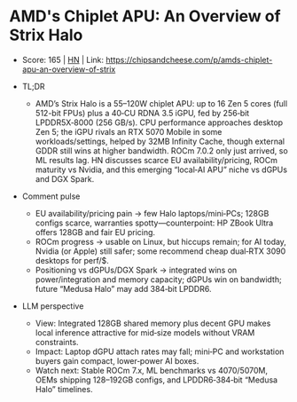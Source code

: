 # AMD's Chiplet APU: An Overview of Strix Halo

- Score: 165 | [HN](https://news.ycombinator.com/item?id=45624888) | Link: https://chipsandcheese.com/p/amds-chiplet-apu-an-overview-of-strix

- TL;DR
    - AMD’s Strix Halo is a 55–120W chiplet APU: up to 16 Zen 5 cores (full 512-bit FPUs) plus a 40‑CU RDNA 3.5 iGPU, fed by 256‑bit LPDDR5X‑8000 (256 GB/s). CPU performance approaches desktop Zen 5; the iGPU rivals an RTX 5070 Mobile in some workloads/settings, helped by 32MB Infinity Cache, though external GDDR still wins at higher bandwidth. ROCm 7.0.2 only just arrived, so ML results lag. HN discusses scarce EU availability/pricing, ROCm maturity vs Nvidia, and this emerging “local‑AI APU” niche vs dGPUs and DGX Spark.

- Comment pulse
    - EU availability/pricing pain → few Halo laptops/mini‑PCs; 128GB configs scarce, warranties spotty—counterpoint: HP ZBook Ultra offers 128GB and fair EU pricing.
    - ROCm progress → usable on Linux, but hiccups remain; for AI today, Nvidia (or Apple) still safer; some recommend cheap dual‑RTX 3090 desktops for perf/$.
    - Positioning vs dGPUs/DGX Spark → integrated wins on power/integration and memory capacity; dGPUs win on bandwidth; future “Medusa Halo” may add 384‑bit LPDDR6.

- LLM perspective
    - View: Integrated 128GB shared memory plus decent GPU makes local inference attractive for mid‑size models without VRAM constraints.
    - Impact: Laptop dGPU attach rates may fall; mini‑PC and workstation buyers gain compact, lower‑power AI boxes.
    - Watch next: Stable ROCm 7.x, ML benchmarks vs 4070/5070M, OEMs shipping 128–192GB configs, and LPDDR6‑384‑bit “Medusa Halo” timelines.

